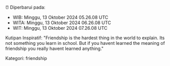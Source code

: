 ⏰ Diperbarui pada:
- WIB: Minggu, 13 Oktober 2024 05.26.08 UTC
- WITA: Minggu, 13 Oktober 2024 06.26.08 UTC
- WIT: Minggu, 13 Oktober 2024 07.26.08 UTC

Kutipan Inspiratif:
"Friendship is the hardest thing in the world to explain. Its not something you learn in school. But if you havent learned the meaning of friendship you really havent learned anything."


Kategori: friendship

